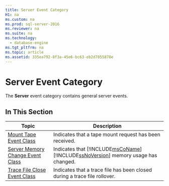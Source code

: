 ```yaml
---
title: Server Event Category
H1: na
ms.custom: na
ms.prod: sql-server-2016
ms.reviewer: na
ms.suite: na
ms.technology: 
  - database-engine
ms.tgt_pltfrm: na
ms.topic: article
ms.assetid: 335ea792-8f3a-45e6-bc63-eb2d7855878e
---
```

# Server Event Category
  The **Server** event category contains general server events.  
  
## In This Section  
  
|Topic|Description|  
|-----------|-----------------|  
|[Mount Tape Event Class](../../Topics/TopicNameNotContainA/Mount-Tape-Event-Class.md)|Indicates that a tape mount request has been received.|  
|[Server Memory Change Event Class](../../Topics/TopicNameNotContainA/Server-Memory-Change-Event-Class.md)|Indicates that [!INCLUDE[msCoName](../../Topics/TopicNameContainA/includes/msCoName_md.md)] [!INCLUDE[ssNoVersion](../../Topics/TopicNameContainA/includes/ssNoVersion_md.md)] memory usage has changed.|  
|[Trace File Close Event Class](../../Topics/TopicNameNotContainA/Trace-File-Close-Event-Class.md)|Indicates that a trace file has been closed during a trace file rollover.|  
  
  